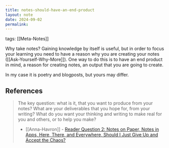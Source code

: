 ```yaml
---
title: notes-should-have-an-end-product
layout: note
date: 2024-09-02
permalink:
---
```


tags: [[Meta-Notes]]

Why take notes? Gaining knowledge by itself is useful, but in order to focus your learning you need to have a reason why you are creating your notes ([[Ask-Yourself-Why-More]]). One way to do this is to have an end product in mind, a reason for creating notes, an output that you are going to create. 

In my case it is poetry and blogposts, but yours may differ.

## References

> The key question: what is it, that you want to produce from your notes? What are your deliverables that you hope for, from your writing? What do you want your thinking and writing to make real for you and others, or to help you make?
>- [[Anna-Havron]] - [Reader Question 2: Notes on Paper, Notes in Apps, Here, There, and Everywhere, Should I Just Give Up and Accept the Chaos?](https://analogoffice.net/2023/04/03/reader-question-notes.html)

